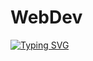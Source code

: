 #                                                     WebDev
<a href="[https://github.com/AdonisVernaliss](https://open.spotify.com/track/2pi7S3F4HnjsDWdZ3tg8iW?si=f13eeca9b5094ddd)"><img src="https://readme-typing-svg.demolab.com?font=Josefin+Sans&size=40&duration=3000&pause=500&color=360672&background=263F6800&center=true&vCenter=true&repeat=false&width=500&lines=Web+Development;2+1+B+0+3+0+1+4+5" alt="Typing SVG" /></a>
